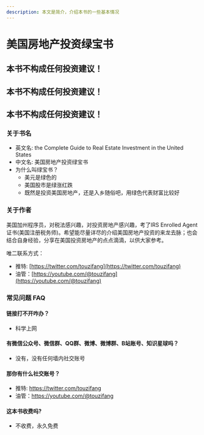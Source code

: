 ```yaml
---
description: 本文是简介，介绍本书的一些基本情况
---
```


# 美国房地产投资绿宝书

## 本书不构成任何投资建议！

## 本书不构成任何投资建议！

## 本书不构成任何投资建议！



### 关于书名

* 英文名: the Complete Guide to Real Estate Investment in the United States
* 中文名: 美国房地产投资绿宝书
* 为什么叫绿宝书？
  * 美元是绿色的
  * 美国股市是绿涨红跌
  * 既然是投资美国房地产，还是入乡随俗吧，用绿色代表财富比较好

### 关于作者

美国加州程序员，对税法感兴趣，对投资房地产感兴趣，考了IRS Enrolled Agent证书(美国注册税务师)。希望能尽量详尽的介绍美国房地产投资的来龙去脉；也会结合自身经验，分享在美国投资房地产的点点滴滴，以供大家参考。

唯二联系方式：

* 推特: [https://twitter.com/touzifang](https://twitter.com/touzifang)
* 油管：[https://youtube.com/@touzifang](https://youtube.com/@touzifang)

### 常见问题 FAQ

#### 链接打不开咋办？

* 科学上网

#### 有微信公众号、微信群、QQ群、微博、微博群、B站账号、知识星球吗？

* 没有，没有任何墙内社交账号

#### 那你有什么社交账号？

* 推特: https://twitter.com/touzifang
* 油管：https://youtube.com/@touzifang

#### 这本书收费吗?

* 不收费，永久免费

